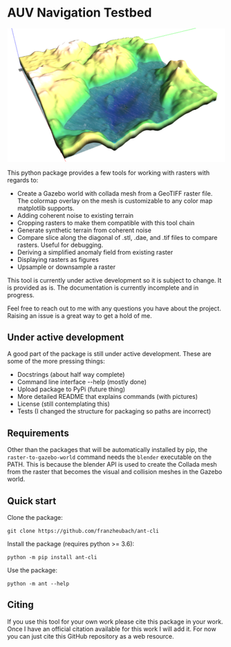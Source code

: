 # AUV Navigation Testbed

![Gazebo World](images/gazebo-world.png)

This python package provides a few tools for working with rasters with regards to:
 * Create a Gazebo world with collada mesh from a GeoTIFF raster file. The colormap overlay on the mesh is customizable to any color map matplotlib supports.
 * Adding coherent noise to existing terrain
 * Cropping rasters to make them compatible with this tool chain
 * Generate synthetic terrain from coherent noise
 * Compare slice along the diagonal of .stl, .dae, and .tif files to compare rasters. Useful for debugging.
 * Deriving a simplified anomaly field from existing raster
 * Displaying rasters as figures
 * Upsample or downsample a raster

This tool is currently under active development so it is subject to change. It is provided as is. The documentation is currently incomplete and in progress.

Feel free to reach out to me with any questions you have about the project. Raising an issue  is a great way to get a hold of me.


## Under active development

A good part of the package is still under active development. These are some of the more pressing things:

 * Docstrings (about half way complete)
 * Command line interface --help (mostly done)
 * Upload package to PyPi (future thing)
 * More detailed README that explains commands (with pictures)
 * License (still contemplating this)
 * Tests (I changed the structure for packaging so paths are incorrect)

## Requirements

Other than the packages that will be automatically installed by pip, the `raster-to-gazebo-world` command needs the `blender` executable on the PATH. This is because the blender API is used to create the Collada mesh from the raster that becomes the visual and collision meshes in the Gazebo world.


## Quick start

Clone the package:

```
git clone https://github.com/franzheubach/ant-cli
```

Install the package (requires python >= 3.6):

```
python -m pip install ant-cli
```

Use the package:

```
python -m ant --help
```

## Citing

If you use this tool for your own work please cite this package in your work. Once I have an official citation available for this work I will add it. For now you can just cite this GitHub repository as a web resource.